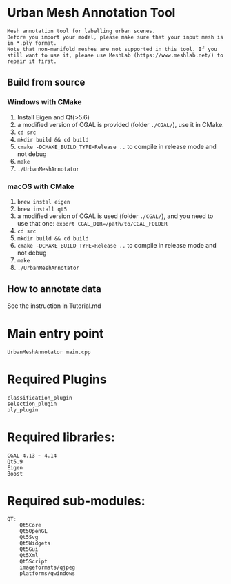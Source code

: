 
# Urban Mesh Annotation Tool

	Mesh annotation tool for labelling urban scenes. 
	Before you import your model, please make sure that your input mesh is in *.ply format.
	Note that non-manifold meshes are not supported in this tool. If you still want to use it, please use MeshLab (https://www.meshlab.net/) to repair it first.
  
## Build from source
### Windows with CMake 

  1. Install Eigen and Qt(>5.6)
  1. a modified version of CGAL is provided (folder `./CGAL/`), use it in CMake. 
  1. `cd src`
  1. `mkdir build && cd build`
  1. `cmake -DCMAKE_BUILD_TYPE=Release ..` to compile in release mode and not debug
  1. `make`
  1. `./UrbanMeshAnnotator`

### macOS with CMake 

  1. `brew instal eigen`
  1. `brew install qt5`
  1. a modified version of CGAL is used (folder `./CGAL/`), and you need to use that one: `export CGAL_DIR=/path/to/CGAL_FOLDER` 
  1. `cd src`
  1. `mkdir build && cd build`
  1. `cmake -DCMAKE_BUILD_TYPE=Release ..` to compile in release mode and not debug
  1. `make`
  1. `./UrbanMeshAnnotator`


## How to annotate data

See the instruction in Tutorial.md


# Main entry point  
	UrbanMeshAnnotator main.cpp  
  
# Required Plugins  
	classification_plugin  
	selection_plugin  
	ply_plugin  
  
# Required libraries:  
	CGAL-4.13 ~ 4.14  
	Qt5.9  
	Eigen  
	Boost  
  
# Required sub-modules:  
	QT:  
		Qt5Core  
		Qt5OpenGL  
		Qt5Svg    
		Qt5Widgets  
		Qt5Gui  
		Qt5Xml  
		Qt5Script  
		imageformats/qjpeg  
		platforms/qwindows  
  
